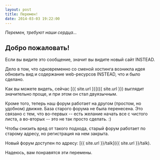 ```yaml
---
layout: post
title: Перемен!
date: 2014-03-03 19:22:00
---
```

*Перемен, требуют наши сердца...*

## Добро пожаловать!

Если вы видите это сообщение, значит вы видите новый сайт INSTEAD.

Дело в том, что одновременно со сменой хостинга возникла идея обновить
вид и содержание web-ресурсов INSTEAD, что и было сделано.

Как вы можете видеть, сейчас [{{ site.url }}]({{ site.url }}) выглядит значительно проще, 
и при этом он стал двуязычным.

Кроме того, теперь наш форум работает на другом (простом, но удобном) движке. База старого форума
не была перенесена. Это связано с тем, что во-первых -- есть желание начать все с чистого листа, 
а во-вторых -- это не так просто сделать. :)

Чтобы снизить вред от такого подхода, старый форум работает по старому адресу, но регистрация на нем закрыта.

Новый форум доступен по адресу: [{{ site.url }}/talk]({{ site.url }}/talk). 

Надеюсь, вам понравятся эти перемены.

